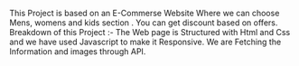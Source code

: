 This Project is based on an E-Commerse Website Where we can choose Mens, womens and kids section . You can get discount based on offers. 
Breakdown of this Project :- The Web page is Structured with Html and Css and we have used Javascript to make it Responsive.
We are Fetching the Information and images through API.
